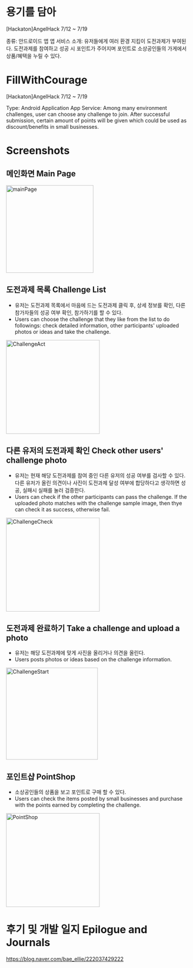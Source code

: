 # 용기를 담아

[Hackaton]AngelHack 7/12 ~ 7/19

종류: 안드로이드 앱
앱 서비스 소개: 유저들에게 여러 환경 지킴이 도전과제가 부여된다. 도전과제를 참여하고 성공 시 포인트가 주어지며 포인트로 소상공인들의 가게에서 상품/혜택을 누릴 수 있다.


# FillWithCourage
[Hackaton]AngelHack 7/12 ~ 7/19

Type: Android Application
App Service: Among many environment challenges, user can choose any challenge to join. After successful submission, certain amount of points will be given which could be used as discount/benefits in small businesses.


# Screenshots
<div>
  
  메인화면 Main Page
  ----
  <img width="237" alt="mainPage" src="https://user-images.githubusercontent.com/44768141/88032727-5376d700-cb79-11ea-8bf8-98c86cff24ea.png">
  
  도전과제 목록 Challenge List
  ----
  - 유저는 도전과제 목록에서 마음에 드는 도전과제 클릭 후, 상세 정보를 확인, 다른 참가자들의 성공 여부 확인, 참가하기를 할 수 있다.
  - Users can choose the challenge that they like from the list to do followings: check detailed information, other participants' uploaded photos or ideas and take the challenge.
  <img width="254" alt="ChallengeAct" src="https://user-images.githubusercontent.com/44768141/88032713-4eb22300-cb79-11ea-9012-e97d53013367.png">
  
  
  다른 유저의 도전과제 확인 Check other users' challenge photo
  ----
  - 유저는 현재 해당 도전과제를 참여 중인 다른 유저의 성공 여부를 검사할 수 있다. 다른 유저가 올린 의견이나 사진이 도전과제 달성 여부에 합당하다고 생각하면 성공, 실패시 실패를 눌러 검증한다.
  - Users can check if the other participants can pass the challenge. If the uploaded photo matches with the challenge sample image, then thye can check it as success, otherwise fail.
  <img width="254" alt="ChallengeCheck" src="https://user-images.githubusercontent.com/44768141/88032723-51147d00-cb79-11ea-967e-5d6b459bbf22.png">
  
  도전과제 완료하기 Take a challenge and upload a photo
  ----
  - 유저는 해당 도전과제에 맞게 사진을 올리거나 의견을 올린다.
  - Users posts photos or ideas based on the challenge information.
  <img width="249" alt="ChallengeStart" src="https://user-images.githubusercontent.com/44768141/88032726-52de4080-cb79-11ea-8ba4-67d1c8a20433.png">
  
  포인트샵  PointShop
  ----
  - 소상공인들의 상품을 보고 포인트로 구매 할 수 있다.
  - Users can check the items posted by small businesses and purchase with the points earned by completing the challenge.
  <img width="254" alt="PointShop" src="https://user-images.githubusercontent.com/44768141/88032730-5376d700-cb79-11ea-9b77-bcb886e56ad4.png">
 </div>

# 후기 및 개발 일지 Epilogue and Journals
https://blog.naver.com/bae_ellie/222037429222
